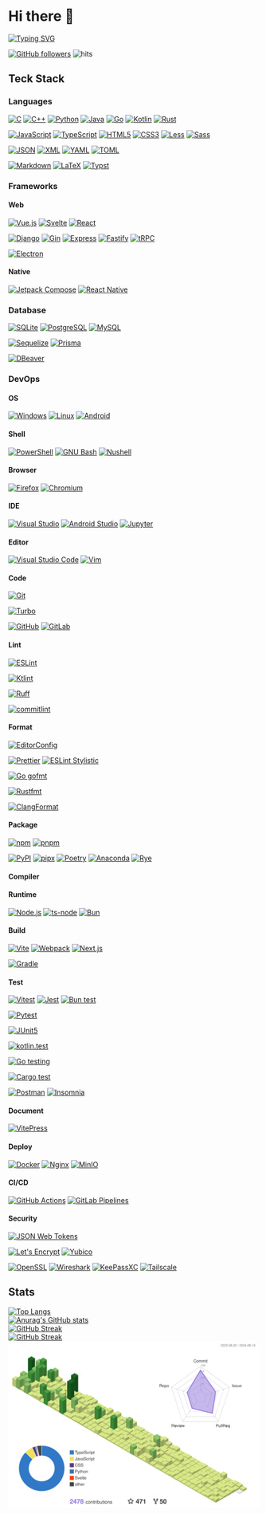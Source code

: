 # Hi there 👋

<!-- REF https://github.com/denvercoder1/readme-typing-svg -->
<a href="https://github.com/denvercoder1/readme-typing-svg">
    <picture>
        <source media="(prefers-color-scheme: light)" srcset="https://readme-typing-svg.demolab.com?font=Fira+Code&size=16&pause=1000&vCenter=true&width=512&height=32&lines=%E8%BF%99%E6%98%AF%E4%B8%80%E5%9B%A2%E5%84%BF%E5%90%8D%E4%B8%BA%E2%80%9C%E4%BA%BA%E2%80%9D%E7%9A%84%E5%85%89%E7%90%83+%7C%C2%B4%EF%BD%A5-%EF%BD%A5);(%C2%B4%EF%BD%A5-%EF%BD%A5)%EF%BE%89+Here+is+a+ball+of+light+called+%E2%80%9Chuman%E2%80%9C&color=8F72DB">
        <source media="(prefers-color-scheme: dark)" srcset="https://readme-typing-svg.demolab.com?font=Fira+Code&size=16&pause=1000&vCenter=true&width=512&height=32&lines=%E8%BF%99%E6%98%AF%E4%B8%80%E5%9B%A2%E5%84%BF%E5%90%8D%E4%B8%BA%E2%80%9C%E4%BA%BA%E2%80%9D%E7%9A%84%E5%85%89%E7%90%83+%7C%C2%B4%EF%BD%A5-%EF%BD%A5);(%C2%B4%EF%BD%A5-%EF%BD%A5)%EF%BE%89+Here+is+a+ball+of+light+called+%E2%80%9Chuman%E2%80%9C&color=80A0C0">
        <img alt="Typing SVG" src="https://readme-typing-svg.demolab.com?font=Fira+Code&size=16&pause=1000&vCenter=true&width=512&height=32&lines=%E8%BF%99%E6%98%AF%E4%B8%80%E5%9B%A2%E5%84%BF%E5%90%8D%E4%B8%BA%E2%80%9C%E4%BA%BA%E2%80%9D%E7%9A%84%E5%85%89%E7%90%83+%7C%C2%B4%EF%BD%A5-%EF%BD%A5);(%C2%B4%EF%BD%A5-%EF%BD%A5)%EF%BE%89+Here+is+a+ball+of+light+called+%E2%80%9Chuman%E2%80%9C&color=8F72DB">
    </picture>
</a>

<!-- 徽章 -->

[![GitHub followers](https://img.shields.io/github/followers/Zuoqiu-Yingyi?style=flat-square)](https://github.com/Zuoqiu-Yingyi?tab=followers) ![hits](https://hits.b3log.org/Zuoqiu-Yingyi/Zuoqiu-Yingyi.svg)

<!-- 技术栈 -->

## Teck Stack

<!-- 语言 -->

### Languages

[![C](https://img.shields.io/badge/%E2%80%8D-C-A8B9CC?style=flat-square&logo=c&logoColor=white)](https://www.open-std.org/jtc1/sc22/wg14/)
[![C++](https://img.shields.io/badge/%E2%80%8D-C++-00599C?style=flat-square&logo=cplusplus&logoColor=white)](https://isocpp.org/)
[![Python](https://img.shields.io/badge/%E2%80%8D-Python-3776AB?style=flat-square&logo=python&logoColor=white)](https://www.python.org/)
[![Java](https://img.shields.io/badge/J_%E2%80%8B-Java-E11F21?style=flat-square&logoColor=white)](https://www.java.com/)
[![Go](https://img.shields.io/badge/%E2%80%8B-Go-00ADD8?style=flat-square&logo=go&logoColor=white)](https://go.dev/)
[![Kotlin](https://img.shields.io/badge/%E2%80%8B-Kotlin-7F52FF?style=flat-square&logo=kotlin&logoColor=white)](https://kotlinlang.org/)
[![Rust](https://img.shields.io/badge/%E2%80%8D-Rust-000000?style=flat-square&logo=rust&logoColor=white)](https://www.rust-lang.org/)

[![JavaScript](https://img.shields.io/badge/%E2%80%8D-JavaScript-F7DF1E?style=flat-square&logo=javascript&logoColor=white)](https://developer.mozilla.org/en-US/docs/Web/javascript)
[![TypeScript](https://img.shields.io/badge/%E2%80%8D-TypeScript-3178C6?style=flat-square&logo=typescript&logoColor=white)](https://www.typescriptlang.org/)
[![HTML5](https://img.shields.io/badge/%E2%80%8D-HTML5-E34F26?style=flat-square&logo=html5&logoColor=white)](https://html.spec.whatwg.org/)
[![CSS3](https://img.shields.io/badge/%E2%80%8D-CSS3-1572B6?style=flat-square&logo=css3&logoColor=white)](https://www.w3.org/Style/CSS/)
[![Less](https://img.shields.io/badge/%E2%80%8D-Less-1D365D?style=flat-square&logo=less&logoColor=white)](https://lesscss.org/)
[![Sass](https://img.shields.io/badge/%E2%80%8D-Sass-CC6699?style=flat-square&logo=sass&logoColor=white)](https://sass-lang.com/)

[![JSON](https://img.shields.io/badge/%E2%80%8D-JSON-F9A825?style=flat-square&logo=json&logoColor=white)](https://www.json.org/)
[![XML](https://img.shields.io/badge/X_%E2%80%8D-XML-8BC34A?style=flat-square&logoColor=white)](https://www.w3.org/XML/)
[![YAML](https://img.shields.io/badge/%E2%80%8D-YAML-CB171E?style=flat-square&&logo=yaml&logoColor=white)](https://yaml.org/)
[![TOML](https://img.shields.io/badge/%E2%80%8D-TOML-9C4121?style=flat-square&&logo=toml&logoColor=white)](https://toml.io/)

[![Markdown](https://img.shields.io/badge/%E2%80%8D-Markdown-000000?style=flat-square&logo=markdown&logoColor=white)](https://commonmark.org/)
[![LaTeX](https://img.shields.io/badge/%E2%80%8D-LaTeX-008080?style=flat-square&logo=latex&logoColor=white)](https://www.latex-project.org/)
[![Typst](https://img.shields.io/badge/%E2%80%8D-Typst-239DAD?style=flat-square&logo=typst&logoColor=white)](https://typst.app/)

<!-- 框架 -->

### Frameworks

#### Web

[![Vue.js](https://img.shields.io/badge/%E2%80%8D-Vue.js-4FC08D?style=flat-square&logo=vuedotjs&logoColor=white)](https://vuejs.org/)
[![Svelte](https://img.shields.io/badge/%E2%80%8D-Svelte-FF3E00?style=flat-square&logo=svelte&logoColor=white)](https://svelte.dev/)
[![React](https://img.shields.io/badge/%E2%80%8D-React-61DAFB?style=flat-square&logo=react&logoColor=white)](https://react.dev/)

[![Django](https://img.shields.io/badge/%E2%80%8D-Django-092E20?style=flat-square&logo=django&logoColor=white)](https://www.djangoproject.com/)
[![Gin](https://img.shields.io/badge/%E2%80%8D-Gin-008ECF?style=flat-square&logo=gin&logoColor=white)](https://gin-gonic.com/)
[![Express](https://img.shields.io/badge/%E2%80%8D-Express-000000?style=flat-square&logo=express&logoColor=white)](https://expressjs.com/)
[![Fastify](https://img.shields.io/badge/%E2%80%8D-Fastify-000000?style=flat-square&logo=fastify&logoColor=white)](https://fastify.dev/)
[![tRPC](https://img.shields.io/badge/%E2%80%8D-tRPC-2596BE?style=flat-square&logo=trpc&logoColor=white)](https://trpc.io/)

[![Electron](https://img.shields.io/badge/%E2%80%8D-Electron-47848F?style=flat-square&logo=electron&logoColor=white)](https://www.electronjs.org/)

#### Native

[![Jetpack Compose](https://img.shields.io/badge/%E2%80%8D-Jetpack_Compose-4285F4?style=flat-square&logo=jetpackcompose&logoColor=white)](https://developer.android.com/jetpack/compose)
[![React Native](https://img.shields.io/badge/%E2%80%8D-React%20Native-61DAFB?style=flat-square&logo=react&logoColor=white)](https://reactnative.dev/)

<!-- 数据库 -->

### Database

[![SQLite](https://img.shields.io/badge/%E2%80%8D-SQLite-003B57?style=flat-square&logo=sqlite&logoColor=white)](https://sqlite.org/)
[![PostgreSQL](https://img.shields.io/badge/%E2%80%8D-PostgreSQL-4169E1?style=flat-square&logo=postgresql&logoColor=white)](https://www.postgresql.org/)
[![MySQL](https://img.shields.io/badge/%E2%80%8D-MySQL-4479A1?style=flat-square&logo=mysql&logoColor=white)](https://www.mysql.com/)

[![Sequelize](https://img.shields.io/badge/%E2%80%8D-Sequelize-52B0E7?style=flat-square&logo=sequelize&logoColor=white)](https://sequelize.org)
[![Prisma](https://img.shields.io/badge/%E2%80%8D-Prisma-2D3748?style=flat-square&logo=prisma&logoColor=white)](https://www.prisma.io/)

[![DBeaver](https://img.shields.io/badge/%E2%80%8D-DBeaver-382923?style=flat-square&logo=dbeaver&logoColor=white)](https://dbeaver.io/)

<!-- 开发运维 -->

### DevOps

#### OS

[![Windows](https://img.shields.io/badge/%E2%80%8D-Windows-0078D4?style=flat-square&logo=windows&logoColor=white)](https://www.microsoft.com/en-us/windows)
[![Linux](https://img.shields.io/badge/%E2%80%8D-Linux-FCC624?style=flat-square&logo=linux&logoColor=white)](https://www.linux.org/)
[![Android](https://img.shields.io/badge/%E2%80%8D-Android-3DDC84?style=flat-square&logo=android&logoColor=white)](https://www.android.com/)

#### Shell

[![PowerShell](https://img.shields.io/badge/%E2%80%8D-PowerShell-5391FE?style=flat-square&logo=powershell&logoColor=white)](https://learn.microsoft.com/en-us/powershell/)
[![GNU Bash](https://img.shields.io/badge/%E2%80%8D-GNU%20Bash-4EAA25?style=flat-square&logo=gnu-bash&logoColor=white)](https://www.gnu.org/software/bash/)
[![Nushell](https://img.shields.io/badge/nu_%E2%80%8B-Nushell-4E9A06?style=flat-square&logoColor=white)](https://www.nushell.sh/)

#### Browser

[![Firefox](https://img.shields.io/badge/%E2%80%8D-Firefox-FF7139?style=flat-square&logo=firefoxbrowser&logoColor=white)](https://www.mozilla.org/firefox/)
[![Chromium](https://img.shields.io/badge/%E2%80%8D-Chromium-1A73E8?style=flat-square&logo=googlechrome&logoColor=white)](https://www.chromium.org/Home/)

#### IDE

[![Visual Studio](https://img.shields.io/badge/%E2%80%8D-Visual_Studio-5C2D91?style=flat-square&logo=visualstudio&logoColor=white)](https://visualstudio.microsoft.com/)
[![Android Studio](https://img.shields.io/badge/%E2%80%8D-Android_Studio-3DDC84?style=flat-square&logo=androidstudio&logoColor=white)](https://developer.android.com/studio)
[![Jupyter](https://img.shields.io/badge/%E2%80%8D-Jupyter-F37626?style=flat-square&logo=jupyter&logoColor=white)](https://jupyter.org/)

#### Editor

[![Visual Studio Code](https://img.shields.io/badge/%E2%80%8D-Visual_Studio_Code-0078D7?style=flat-square&logo=visual-studio-code&logoColor=white)](https://code.visualstudio.com/)
[![Vim](https://img.shields.io/badge/%E2%80%8D-Vim-019733?style=flat-square&logo=vim&logoColor=white)](https://www.vim.org/)

#### Code

[![Git](https://img.shields.io/badge/%E2%80%8D-Git-F05033?style=flat-square&logo=git&logoColor=white)](https://git-scm.com/)

[![Turbo](https://img.shields.io/badge/%E2%80%8D-Turbo-5CD8E5?style=flat-square&logo=turbo&logoColor=white)](https://turbo.build/)

[![GitHub](https://img.shields.io/badge/%E2%80%8D-GitHub-181717?style=flat-square&logo=github&logoColor=white)](https://github.com/)
[![GitLab](https://img.shields.io/badge/%E2%80%8D-GitLab-FC6D26?style=flat-square&logo=gitlab&logoColor=white)](https://about.gitlab.com/)

#### Lint

[![ESLint](https://img.shields.io/badge/%E2%80%8D-ESLint-4B32C3?style=flat-square&logo=eslint&logoColor=white)](https://eslint.org/)

[![Ktlint](https://img.shields.io/badge/K_%E2%80%8D-Ktlint-E92063?style=flat-square&logoColor=white)](https://pinterest.github.io/ktlint/)

[![Ruff](https://img.shields.io/badge/%E2%80%8D-Ruff-D7FF64?style=flat-square&logo=ruff&logoColor=white)](https://docs.astral.sh/ruff/)

[![commitlint](https://img.shields.io/badge/%E2%80%8D_-commitlint-000000?style=flat-square&logo=commitlint&logoColor=white)](https://commitlint.js.org/)

#### Format

[![EditorConfig](https://img.shields.io/badge/%E2%80%8D-EditorConfig-FEFEFE?style=flat-square&logo=editorconfig&logoColor=white)](https://editorconfig.org/)

[![Prettier](https://img.shields.io/badge/%E2%80%8D-Prettier-F7B93E?style=flat-square&logo=prettier&logoColor=white)](https://prettier.io/)
[![ESLint Stylistic](https://img.shields.io/badge/E_%E2%80%8D-ESLint_Stylistic-32A9C3?style=flat-square&logoColor=white)](https://eslint.style/)

[![Go gofmt](https://img.shields.io/badge/%E2%80%8B-Go_gofmt-00ADD8?style=flat-square&logo=go&logoColor=white)](https://pkg.go.dev/cmd/gofmt)

[![Rustfmt](https://img.shields.io/badge/%E2%80%8D-Rustfmt-000000?style=flat-square&logo=rust&logoColor=white)](https://rust-lang.github.io/rustfmt/)

[![ClangFormat](https://img.shields.io/badge/%E2%80%8D-ClangFormat-262D3A?style=flat-square&logo=llvm&logoColor=white)](https://clang.llvm.org/docs/ClangFormat.html)

#### Package

[![npm](https://img.shields.io/badge/%E2%80%8D-npm-CB3837?style=flat-square&logo=npm&logoColor=white)](https://www.npmjs.com/)
[![pnpm](https://img.shields.io/badge/%E2%80%8D-pnpm-F69220?style=flat-square&logo=pnpm&logoColor=white)](https://pnpm.io/)

[![PyPI](https://img.shields.io/badge/%E2%80%8D-PyPI-3775A9?style=flat-square&logo=pypi&logoColor=white)](https://pypi.org/)
[![pipx](https://img.shields.io/badge/%E2%80%8D-pipx-2CFFAA?style=flat-square&logo=pipx&logoColor=white)](https://pipx.pypa.io)
[![Poetry](https://img.shields.io/badge/%E2%80%8D-Poetry-60A5FA?style=flat-square&logo=poetry&logoColor=white)](https://python-poetry.org/)
[![Anaconda](https://img.shields.io/badge/%E2%80%8D-Anaconda-44A833?style=flat-square&logo=anaconda&logoColor=white)](https://pnpm.io/)
[![Rye](https://img.shields.io/badge/%E2%80%8D-Rye-000000?style=flat-square&logo=rye&logoColor=white)](https://rye.astral.sh/)

#### Compiler

<!-- TODO: LLVM -->
<!-- TODO: MinGW-w64 -->

#### Runtime

[![Node.js](https://img.shields.io/badge/%E2%80%8D-Node.js-339933?style=flat-square&logo=nodedotjs&logoColor=white)](https://nodejs.org/)
[![ts-node](https://img.shields.io/badge/%E2%80%8D-ts−node-3178C6?style=flat-square&logo=tsnode&logoColor=white)](https://typestrong.org/ts-node/)
[![Bun](https://img.shields.io/badge/%E2%80%8D-Bun-000000?style=flat-square&logo=bun&logoColor=white)](https://bun.sh/)

#### Build

[![Vite](https://img.shields.io/badge/%E2%80%8D-Vite-646CFF?style=flat-square&logo=vite&logoColor=white)](https://vitejs.dev/)
[![Webpack](https://img.shields.io/badge/%E2%80%8D-Webpack-8DD6F9?style=flat-square&logo=webpack&logoColor=white)](https://webpack.js.org/)
[![Next.js](https://img.shields.io/badge/%E2%80%8D-Next.js-000000?style=flat-square&logo=nextdotjs&logoColor=white)](https://nextjs.org/)

[![Gradle](https://img.shields.io/badge/%E2%80%8D-Gradle-02303A?style=flat-square&logo=gradle&logoColor=white)](https://gradle.org/)

#### Test

[![Vitest](https://img.shields.io/badge/%E2%80%8D-Vitest-6E9F18?style=flat-square&logo=vitest&logoColor=white)](https://vitest.dev/)
[![Jest](https://img.shields.io/badge/%E2%80%8D-Jest-C21325?style=flat-square&logo=jest&logoColor=white)](https://jestjs.io/)
[![Bun test](https://img.shields.io/badge/%E2%80%8D-Bun_test-000000?style=flat-square&logo=bun&logoColor=white)](https://bun.sh/docs/cli/test)

[![Pytest](https://img.shields.io/badge/%E2%80%8D-Pytest-0A9EDC?style=flat-square&logo=pytest&logoColor=white)](https://docs.pytest.org/en/stable/)

[![JUnit5](https://img.shields.io/badge/%E2%80%8B-JUnit5-25A162?style=flat-square&logo=junit5&logoColor=white)](https://junit.org/junit5/)

[![kotlin.test](https://img.shields.io/badge/%E2%80%8B-kotlin.test-7F52FF?style=flat-square&logo=kotlin&logoColor=white)](https://kotlinlang.org/api/latest/kotlin.test/)

[![Go testing](https://img.shields.io/badge/%E2%80%8B-Go_testing-00ADD8?style=flat-square&logo=go&logoColor=white)](https://pkg.go.dev/testing)

[![Cargo test](https://img.shields.io/badge/%E2%80%8D-Cargo_test-000000?style=flat-square&logo=rust&logoColor=white)](https://doc.rust-lang.org/cargo/guide/tests.html)

[![Postman](https://img.shields.io/badge/%E2%80%8D-Postman-FF6C37?style=flat-square&logo=postman&logoColor=white)](https://www.postman.com/)
[![Insomnia](https://img.shields.io/badge/%E2%80%8D-Insomnia-4000BF?style=flat-square&logo=insomnia&logoColor=white)](https://insomnia.rest/)

#### Document

[![VitePress](https://img.shields.io/badge/%E2%80%8D-VitePress-5C73E7?style=flat-square&logo=vitepress&logoColor=white)](https://vitepress.dev/)

#### Deploy

[![Docker](https://img.shields.io/badge/%E2%80%8D-Docker-2496ED?style=flat-square&logo=docker&logoColor=white)](https://www.docker.com/)
[![Nginx](https://img.shields.io/badge/%E2%80%8D-Nginx-009639?style=flat-square&logo=nginx&logoColor=white)](https://nginx.org/)
[![MinIO](https://img.shields.io/badge/%E2%80%8D-MinIO-C72E49?style=flat-square&logo=minio&logoColor=white)](https://min.io/)

#### CI/CD

[![GitHub Actions](https://img.shields.io/badge/%E2%80%8D-GitHub_Actions-2671E5?style=flat-square&logo=githubactions&logoColor=white)](https://github.com/features/actions)
[![GitLab Pipelines](https://img.shields.io/badge/%E2%80%8D-GitLab_Pipelines-FC6D26?style=flat-square&logo=gitlab&logoColor=white)](https://about.gitlab.com/topics/ci-cd/cicd-pipeline/)

#### Security

[![JSON Web Tokens](https://img.shields.io/badge/%E2%80%8D-JSON_Web_Tokens-000000?style=flat-square&logo=jsonwebtokens&logoColor=white)](https://jwt.io/)

[![Let's Encrypt](https://img.shields.io/badge/%E2%80%8D-Let's%20Encrypt-003A70?style=flat-square&logo=letsencrypt&logoColor=white)](https://letsencrypt.org/)
[![Yubico](https://img.shields.io/badge/%E2%80%8D-Yubico-84BD00?style=flat-square&logo=yubico&logoColor=white)](https://www.yubico.com/)

[![OpenSSL](https://img.shields.io/badge/%E2%80%8D-OpenSSL-721412?style=flat-square&logo=openssl&logoColor=white)](https://www.openssl.org/)
[![Wireshark](https://img.shields.io/badge/%E2%80%8D-Wireshark-1679A7?style=flat-square&logo=wireshark&logoColor=white)](https://www.wireshark.org/)
[![KeePassXC](https://img.shields.io/badge/%E2%80%8D-KeePassXC-6CAC4D?style=flat-square&logo=keepassxc&logoColor=white)](https://keepassxc.org/)
[![Tailscale](https://img.shields.io/badge/%E2%80%8D-Tailscale-242424?style=flat-square&logo=tailscale&logoColor=white)](https://tailscale.com/)

<!-- 统计 -->

## Stats

<!-- 使用的语言 -->
<!-- REF https://github.com/anuraghazra/github-readme-stats -->
<!-- [![Top Langs](https://github-readme-stats.vercel.app/api/top-langs/?username=Zuoqiu-Yingyi&layout=compact&langs_count=8&show_icons=true&hide=jupyter%20notebook)](https://github.com/anuraghazra/github-readme-stats) -->
<a href="https://github.com/anuraghazra/github-readme-stats">
    <picture>
        <source media="(prefers-color-scheme: light)" srcset="https://github-readme-stats.vercel.app/api/top-langs/?username=Zuoqiu-Yingyi&layout=compact&langs_count=20&show_icons=true&hide=jupyter%20notebook&theme=buefy">
        <source media="(prefers-color-scheme: dark)" srcset="https://github-readme-stats.vercel.app/api/top-langs/?username=Zuoqiu-Yingyi&layout=compact&langs_count=20&show_icons=true&hide=jupyter%20notebook&theme=nord">
        <img alt="Top Langs" src="https://github-readme-stats.vercel.app/api/top-langs/?username=Zuoqiu-Yingyi&layout=compact&langs_count=20&show_icons=true&hide=jupyter%20notebook&theme=buefy">
    </picture>
</a>
<br />

<!-- 统计信息 -->
<!-- REF https://github.com/anuraghazra/github-readme-stats -->
<a href="https://github.com/anuraghazra/github-readme-stats">
    <picture>
        <source media="(prefers-color-scheme: light)" srcset="https://github-readme-stats.vercel.app/api?username=Zuoqiu-Yingyi&show_icons=true&include_all_commits=true&theme=buefy&show=reviews,discussions_started,discussions_answered,prs_merged,prs_merged_percentage">
        <source media="(prefers-color-scheme: dark)" srcset="https://github-readme-stats.vercel.app/api?username=Zuoqiu-Yingyi&show_icons=true&include_all_commits=true&theme=nord&show=reviews,discussions_started,discussions_answered,prs_merged,prs_merged_percentage">
        <img alt="Anurag's GitHub stats" src="https://github-readme-stats.vercel.app/api?username=Zuoqiu-Yingyi&show_icons=true&include_all_commits=true&theme=buefy&show=reviews,discussions_started,discussions_answered,prs_merged,prs_merged_percentage">
    </picture>
</a>
<br />

<!-- 连续提交 -->
<!-- REF https://github.com/denvercoder1/github-readme-streak-stats -->
<a href="https://github.com/denvercoder1/github-readme-streak-stats">
    <picture>
        <source media="(prefers-color-scheme: light)" srcset="https://github-readme-streak-stats.herokuapp.com?user=Zuoqiu-Yingyi&date_format=Y%2Fn%2Fj&border=E4E2E2&ring=8F72DB&currStreakNum=363636&currStreakLabel=7958D5&theme=buefy">
        <source media="(prefers-color-scheme: dark)" srcset="https://github-readme-streak-stats.herokuapp.com?user=Zuoqiu-Yingyi&date_format=Y%2Fn%2Fj&ring=7490AC&currStreakNum=D8DEE9&currStreakLabel=80A0C0&theme=nord">
        <img alt="GitHub Streak" src="https://github-readme-streak-stats.herokuapp.com?user=Zuoqiu-Yingyi&date_format=Y%2Fn%2Fj&border=E4E2E2&ring=8F72DB&currStreakNum=363636&currStreakLabel=7958D5&theme=buefy">
    </picture>
</a>
<br />

<!-- 最近活动折线图 -->
<!-- REF https://github.com/Ashutosh00710/github-readme-activity-graph -->
<a href="https://github.com/Ashutosh00710/github-readme-activity-graph">
    <picture>
        <source media="(prefers-color-scheme: light)" srcset="https://github-readme-activity-graph.vercel.app/graph?username=Zuoqiu-Yingyi&radius=8&title_color=7958d5&bg_color=ffffff&color=363636&line=BCABEA&point=8F72DB&area=true&area_color=8F72DB">
        <source media="(prefers-color-scheme: dark)" srcset="https://github-readme-activity-graph.vercel.app/graph?username=Zuoqiu-Yingyi&radius=8&title_color=80A0C0&bg_color=2e3440&color=d8dee9&line=576A80&point=7490AC&area=true&area_color=7490AC">
        <img alt="GitHub Streak" src="https://github-readme-activity-graph.vercel.app/graph?username=Zuoqiu-Yingyi&radius=8&title_color=7958d5&bg_color=ffffff&color=363636&line=BCABEA&point=8F72DB&area=true&area_color=8F72DB">
    </picture>
</a>
<br />

<!-- 三维贡献热力图 -->
<!-- REF https://github.com/yoshi389111/github-profile-3d-contrib -->
<a href="https://github.com/yoshi389111/github-profile-3d-contrib">
    <picture>
        <source media="(prefers-color-scheme: light)" srcset="./profile-3d-contrib/profile-custom-light-season.svg">
        <source media="(prefers-color-scheme: dark)" srcset="./profile-3d-contrib/profile-custom-dark-blud.svg">
        <img alt="contribution-3D" src="./profile-3d-contrib/profile-custom-light-green.svg">
    </picture>
</a>
<br />
